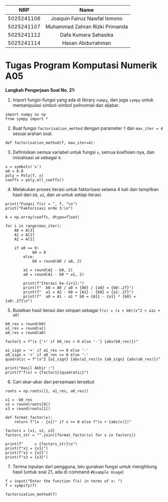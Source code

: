 |	NRP 	|  	Name  	|
| :--------: | :------------: |
| 5025241106 | Joaquin Fairuz Nawfal Ismono |
| 5025241107 | Muhammad Zahran Rizki Primanda |
| 5025241112 | Dafa Kumara Sahasika |
| 5025241114 | Hasan Abdurrahman |

# Tugas Program Komputasi Numerik A05

**Langkah Pengerjaan Soal No. 21:**

1. Import fungsi-fungsi yang ada di library `numpy`, dan juga `sympy` untuk memanipulasi simbol-simbol polinomial dan aljabar.

```
import numpy as np
from sympy import *
```
2. Buat fungsi `factorisation_method` dengan parameter `f` dan `max_iter = 4` sesuai arahan soal.

```
def factorisation_method(f, max_iter=4):
```

3. Definisikan semua variabel untuk fungsi `x`, semua koefisien nya, dan inisialisasi `a0` sebagai `0`.

```
x = symbols('x')
a0 = 0.0
poly = Poly(f, x)
coeffs = poly.all_coeffs()
```

4. Melakukan proses iterasi untuk faktorisasi selama 4 kali dan tampilkan hasil dari `b0`, `a1`, dan `a0` untuk setiap iterasi.

```
print("Fungsi f(x) = ", f, "\n")
print("Faktorisasi orde 3:\n")

A = np.array(coeffs, dtype=float)

for i in range(max_iter):
    A0 = A[3]
    A1 = A[2]
    A2 = A[1]

    if a0 == 0:
            b0 = 0
        else:
            b0 = round(A0 / a0, 2)

        a1 = round(A2 - b0, 2)
        a0 = round(A1 - b0 * a1, 2)

        print(f"Iterasi ke-{i+1}:")
        print(f"  b0 = A0 / a0 = {A0} / {a0} = {b0:.2f}")
        print(f"  a1 = A2 - b0 = {A2} - {b0} = {a1:.2f}")
        print(f"  a0 = A1 - a1 * b0 = {A1} - {a1} * {b0} = {a0:.2f}\n")
```

5. Bulatkan hasil iterasi dan simpan sebagai `f(x) = (x + b0)(x^2 + a1x + a0)`
```
b0_res = round(b0)
a1_res = round(a1)
a0_res = round(a0)

factor1 = f"(x {'+' if b0_res > 0 else '-'} {abs(b0_res)})"

a1_sign = '+' if a1_res >= 0 else '-'
a0_sign = '+' if a0_res >= 0 else '-'
quadratic = f"(x^2 {a1_sign} {abs(a1_res)}x {a0_sign} {abs(a0_res)})"

print("Hasil Akhir :") 
print(f"f(x) = {factor1}{quadratic}")
```

6. Cari akar-akar dari persamaan tersebut
```
roots = np.roots([1, a1_res, a0_res])

x1 = -b0_res
x2 = round(roots[0])
x3 = round(roots[1])

def format_factor(x):
    return f"(x - {x})" if x >= 0 else f"(x + {abs(x)})"

factors = [x1, x2, x3]
factors_str = "".join([format_factor(x) for x in factors])

print(f"     = {factors_str}\n")
print(f"x1 = {x1}")
print(f"x2 = {x2}")
print(f"x3 = {x3}")
```

7. Terima inputan dari pengguna, lalu gunakan fungsi untuk menghitung hasil (untuk soal 21, ada di command `#Example Usage`)
```
f = input("Enter the function f(x) in terms of x: ")
f = sympify(f)

factorisation_method(f)
```
